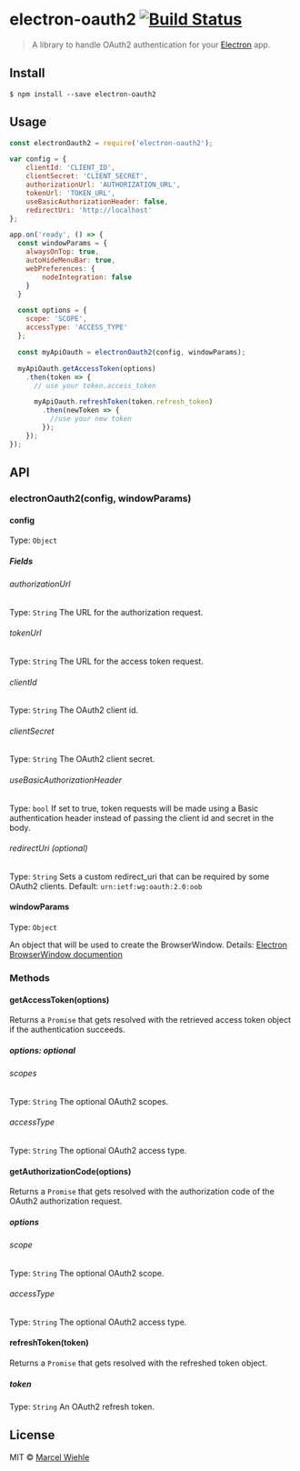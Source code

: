 # electron-oauth2 [![Build Status](https://travis-ci.org/mawie81/electron-oauth2.svg?branch=master)](https://travis-ci.org/mawie81/electron-oauth2)

> A library to handle OAuth2 authentication for your [Electron](http://electron.atom.io) app.


## Install

```
$ npm install --save electron-oauth2
```


## Usage

```js
const electronOauth2 = require('electron-oauth2');

var config = {
    clientId: 'CLIENT_ID',
    clientSecret: 'CLIENT_SECRET',
    authorizationUrl: 'AUTHORIZATION_URL',
    tokenUrl: 'TOKEN_URL',
    useBasicAuthorizationHeader: false,
    redirectUri: 'http://localhost'
};

app.on('ready', () => {
  const windowParams = {
    alwaysOnTop: true,
    autoHideMenuBar: true,
    webPreferences: {
        nodeIntegration: false
    }
  }

  const options = {
    scope: 'SCOPE',
    accessType: 'ACCESS_TYPE'
  };

  const myApiOauth = electronOauth2(config, windowParams);

  myApiOauth.getAccessToken(options)
    .then(token => {
      // use your token.access_token

      myApiOauth.refreshToken(token.refresh_token)
        .then(newToken => {
          //use your new token
        });
    });
});
```


## API

### electronOauth2(config, windowParams)

#### config

Type: `Object`

##### Fields

###### authorizationUrl
Type: `String`
The URL for the authorization request.

###### tokenUrl
Type: `String`
The URL for the access token request.

###### clientId
Type: `String`
The OAuth2 client id.

###### clientSecret
Type: `String`
The OAuth2 client secret.

###### useBasicAuthorizationHeader
Type: `bool`
If set to true, token requests will be made using a Basic authentication header instead of passing the client id and secret in the body.

###### redirectUri (optional)
Type: `String`
Sets a custom redirect_uri that can be required by some OAuth2 clients. 
Default: ```urn:ietf:wg:oauth:2.0:oob```

#### windowParams

Type: `Object`

An object that will be used to create the BrowserWindow. Details: [Electron BrowserWindow documention](https://github.com/atom/electron/blob/master/docs/api/browser-window.md)

### Methods

#### getAccessToken(options)

Returns a ```Promise``` that gets resolved with the retrieved access token object if the authentication succeeds.

##### options: *optional*

###### scopes
Type: `String`
The optional OAuth2 scopes.

###### accessType
Type: `String`
The optional OAuth2 access type.

#### getAuthorizationCode(options)

Returns a ```Promise``` that gets resolved with the authorization code of the OAuth2 authorization request.

##### options

###### scope
Type: `String`
The optional OAuth2 scope.

###### accessType
Type: `String`
The optional OAuth2 access type.

#### refreshToken(token)

Returns a ```Promise``` that gets resolved with the refreshed token object.

##### token
Type: `String`
An OAuth2 refresh token.

## License

MIT © [Marcel Wiehle](http://marcel.wiehle.me)
